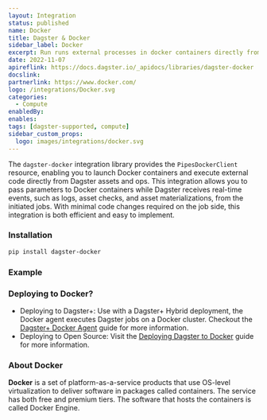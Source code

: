 ```yaml
---
layout: Integration
status: published
name: Docker
title: Dagster & Docker
sidebar_label: Docker
excerpt: Run runs external processes in docker containers directly from Dagster.
date: 2022-11-07
apireflink: https://docs.dagster.io/_apidocs/libraries/dagster-docker
docslink:
partnerlink: https://www.docker.com/
logo: /integrations/Docker.svg
categories:
  - Compute
enabledBy:
enables:
tags: [dagster-supported, compute]
sidebar_custom_props: 
  logo: images/integrations/docker.svg
---
```


The `dagster-docker` integration library provides the `PipesDockerClient` resource, enabling you to launch Docker containers and execute external code directly from Dagster assets and ops. This integration allows you to pass parameters to Docker containers while Dagster receives real-time events, such as logs, asset checks, and asset materializations, from the initiated jobs. With minimal code changes required on the job side, this integration is both efficient and easy to implement.

### Installation

```bash
pip install dagster-docker
```

### Example

<CodeExample path="docs_beta_snippets/docs_beta_snippets/integrations/docker.py" language="python" />

### Deploying to Docker?

- Deploying to Dagster+: Use with a Dagster+ Hybrid deployment, the Docker agent executes Dagster jobs on a Docker cluster. Checkout the [Dagster+ Docker Agent](https://docs.dagster.io/dagster-plus/deployment/agents/docker) guide for more information.
- Deploying to Open Source: Visit the [Deploying Dagster to Docker](https://docs.dagster.io/deployment/guides/docker) guide for more information.

### About Docker

**Docker** is a set of platform-as-a-service products that use OS-level virtualization to deliver software in packages called containers. The service has both free and premium tiers. The software that hosts the containers is called Docker Engine.
